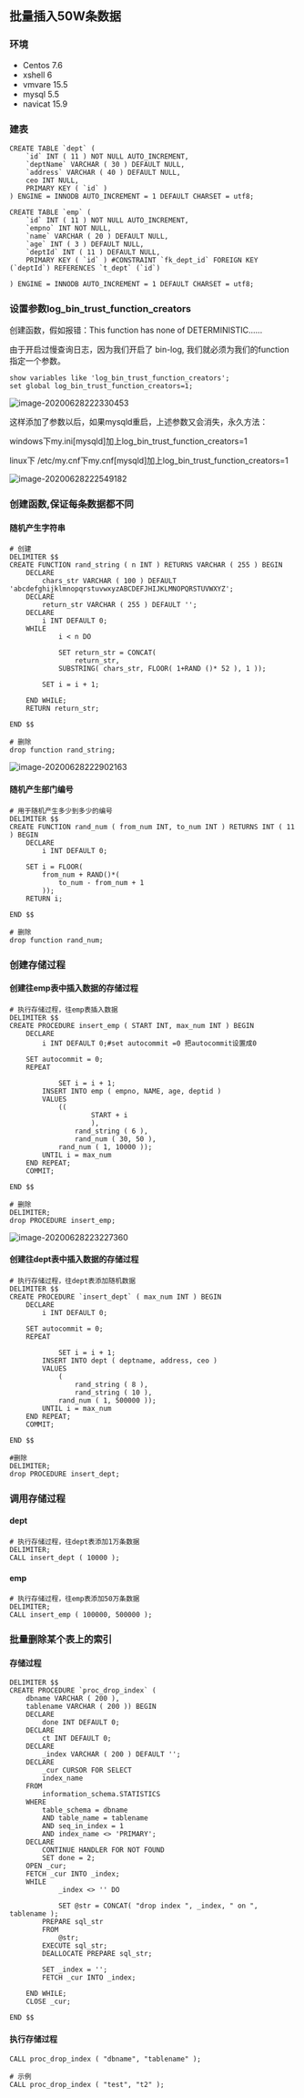 ## 批量插入50W条数据

### 环境

- Centos 7.6
- xshell 6
- vmvare 15.5
- mysql 5.5
- navicat 15.9



### 建表

```shell
CREATE TABLE `dept` (
	`id` INT ( 11 ) NOT NULL AUTO_INCREMENT,
	`deptName` VARCHAR ( 30 ) DEFAULT NULL,
	`address` VARCHAR ( 40 ) DEFAULT NULL,
	ceo INT NULL,
	PRIMARY KEY ( `id` ) 
) ENGINE = INNODB AUTO_INCREMENT = 1 DEFAULT CHARSET = utf8;

CREATE TABLE `emp` (
	`id` INT ( 11 ) NOT NULL AUTO_INCREMENT,
	`empno` INT NOT NULL,
	`name` VARCHAR ( 20 ) DEFAULT NULL,
	`age` INT ( 3 ) DEFAULT NULL,
	`deptId` INT ( 11 ) DEFAULT NULL,
	PRIMARY KEY ( `id` ) #CONSTRAINT `fk_dept_id` FOREIGN KEY (`deptId`) REFERENCES `t_dept` (`id`)

) ENGINE = INNODB AUTO_INCREMENT = 1 DEFAULT CHARSET = utf8;
```



### 设置参数log_bin_trust_function_creators

创建函数，假如报错：This function has none of DETERMINISTIC......

由于开启过慢查询日志，因为我们开启了 bin-log, 我们就必须为我们的function指定一个参数。

```shell
show variables like 'log_bin_trust_function_creators';
set global log_bin_trust_function_creators=1;
```

![image-20200628222330453](images/image-20200628222330453.png)

这样添加了参数以后，如果mysqld重启，上述参数又会消失，永久方法：

windows下my.ini[mysqld]加上log_bin_trust_function_creators=1 

linux下    /etc/my.cnf下my.cnf[mysqld]加上log_bin_trust_function_creators=1

![image-20200628222549182](images/image-20200628222549182.png)



### 创建函数,保证每条数据都不同



#### 随机产生字符串

```shell
# 创建
DELIMITER $$
CREATE FUNCTION rand_string ( n INT ) RETURNS VARCHAR ( 255 ) BEGIN
	DECLARE
		chars_str VARCHAR ( 100 ) DEFAULT 'abcdefghijklmnopqrstuvwxyzABCDEFJHIJKLMNOPQRSTUVWXYZ';
	DECLARE
		return_str VARCHAR ( 255 ) DEFAULT '';
	DECLARE
		i INT DEFAULT 0;
	WHILE
			i < n DO
			
			SET return_str = CONCAT(
				return_str,
			SUBSTRING( chars_str, FLOOR( 1+RAND ()* 52 ), 1 ));
		
		SET i = i + 1;
		
	END WHILE;
	RETURN return_str;

END $$

# 删除
drop function rand_string;
```

![image-20200628222902163](images/image-20200628222902163.png)



#### 随机产生部门编号

```shell
# 用于随机产生多少到多少的编号
DELIMITER $$
CREATE FUNCTION rand_num ( from_num INT, to_num INT ) RETURNS INT ( 11 ) BEGIN
	DECLARE
		i INT DEFAULT 0;
	
	SET i = FLOOR(
		from_num + RAND()*(
			to_num - from_num + 1 
		));
	RETURN i;

END $$

# 删除
drop function rand_num;
```



### 创建存储过程



#### 创建往emp表中插入数据的存储过程

```shell
# 执行存储过程，往emp表插入数据
DELIMITER $$
CREATE PROCEDURE insert_emp ( START INT, max_num INT ) BEGIN
	DECLARE
		i INT DEFAULT 0;#set autocommit =0 把autocommit设置成0
	
	SET autocommit = 0;
	REPEAT
			
			SET i = i + 1;
		INSERT INTO emp ( empno, NAME, age, deptid )
		VALUES
			((
					START + i 
					),
				rand_string ( 6 ),
				rand_num ( 30, 50 ),
			rand_num ( 1, 10000 ));
		UNTIL i = max_num 
	END REPEAT;
	COMMIT;

END $$

# 删除
DELIMITER;
drop PROCEDURE insert_emp;
```

![image-20200628223227360](images/image-20200628223227360.png)



#### 创建往dept表中插入数据的存储过程

```shell
# 执行存储过程，往dept表添加随机数据
DELIMITER $$
CREATE PROCEDURE `insert_dept` ( max_num INT ) BEGIN
	DECLARE
		i INT DEFAULT 0;
	
	SET autocommit = 0;
	REPEAT
			
			SET i = i + 1;
		INSERT INTO dept ( deptname, address, ceo )
		VALUES
			(
				rand_string ( 8 ),
				rand_string ( 10 ),
			rand_num ( 1, 500000 ));
		UNTIL i = max_num 
	END REPEAT;
	COMMIT;

END $$

#删除
DELIMITER;
drop PROCEDURE insert_dept;
```



### 调用存储过程



#### dept

```shell
# 执行存储过程，往dept表添加1万条数据
DELIMITER;
CALL insert_dept ( 10000 );
```



#### emp

```shell
# 执行存储过程，往emp表添加50万条数据
DELIMITER;
CALL insert_emp ( 100000, 500000 );
```





### 批量删除某个表上的索引



#### 存储过程

```shell
DELIMITER $$
CREATE PROCEDURE `proc_drop_index` (
	dbname VARCHAR ( 200 ),
	tablename VARCHAR ( 200 )) BEGIN
	DECLARE
		done INT DEFAULT 0;
	DECLARE
		ct INT DEFAULT 0;
	DECLARE
		_index VARCHAR ( 200 ) DEFAULT '';
	DECLARE
		_cur CURSOR FOR SELECT
		index_name 
	FROM
		information_schema.STATISTICS 
	WHERE
		table_schema = dbname 
		AND table_name = tablename 
		AND seq_in_index = 1 
		AND index_name <> 'PRIMARY';
	DECLARE
		CONTINUE HANDLER FOR NOT FOUND 
		SET done = 2;
	OPEN _cur;
	FETCH _cur INTO _index;
	WHILE
			_index <> '' DO
			
			SET @str = CONCAT( "drop index ", _index, " on ", tablename );
		PREPARE sql_str 
		FROM
			@str;
		EXECUTE sql_str;
		DEALLOCATE PREPARE sql_str;
		
		SET _index = '';
		FETCH _cur INTO _index;
		
	END WHILE;
	CLOSE _cur;

END $$
```



#### 执行存储过程 

```shell
CALL proc_drop_index ( "dbname", "tablename" );

# 示例
CALL proc_drop_index ( "test", "t2" );
```